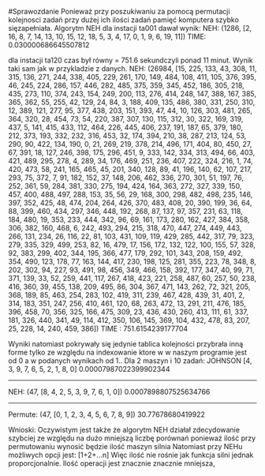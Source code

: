 #Sprawozdanie
Ponieważ przy poszukiwaniu za pomocą permutacji kolejnosci zadań przy dużej ich ilości zadań pamięć komputera szybko sięzapełniała.
Algorytm NEH dla instacji ta001 dawał wynik:
NEH: 
(1286, [2, 16, 8, 7, 14, 13, 10, 15, 12, 18, 5, 3, 4, 17, 0, 1, 9, 6, 19, 11])
TIME: 0.030000686645507812

dla instacji ta120 czas był równy = 751.6 sekundczyli  ponad 11 minut. Wynik taki sam jak w przykladzie z danych.
NEH: 
(26984, [15, 225, 133, 43, 308, 11, 315, 136, 271, 244, 338, 405, 229, 261, 170, 149, 484, 108, 411, 105, 376, 395, 46, 245, 224, 286, 157, 446, 282, 485, 375, 359, 345, 452, 186, 305, 218, 435, 273, 110, 374, 243, 154, 249, 200, 113, 276, 414, 248, 147, 388, 167, 385, 365, 362, 55, 255, 42, 129, 24, 84, 3, 188, 409, 135, 486, 380, 331, 250, 310, 12, 389, 121, 277, 95, 377, 438, 203, 151, 393, 47, 44, 10, 126, 303, 481, 265, 364, 320, 28, 454, 73, 54, 220, 387, 307, 130, 115, 312, 30, 322, 169, 319, 437, 5, 141, 415, 433, 112, 464, 226, 445, 406, 237, 191, 187, 65, 379, 180, 212, 373, 193, 332, 232, 316, 453, 32, 174, 394, 210, 38, 287, 213, 124, 53, 290, 90, 422, 134, 190, 0, 21, 269, 219, 378, 214, 496, 171, 404, 80, 450, 27, 67, 391, 18, 127, 246, 398, 175, 296, 451, 9, 333, 142, 334, 313, 494, 66, 403, 421, 489, 295, 278, 4, 289, 34, 176, 469, 251, 236, 407, 222, 324, 216, 1, 74, 420, 473, 58, 241, 165, 465, 45, 201, 340, 128, 89, 41, 196, 140, 62, 107, 217, 293, 75, 372, 7, 91, 182, 152, 37, 148, 206, 462, 336, 270, 301, 51, 197, 76, 252, 361, 59, 284, 381, 330, 275, 194, 424, 164, 363, 272, 327, 339, 150, 457, 400, 488, 497, 288, 153, 35, 56, 29, 168, 300, 298, 482, 498, 235, 146, 397, 352, 425, 48, 474, 204, 264, 426, 370, 483, 408, 20, 390, 199, 36, 64, 88, 399, 460, 434, 297, 346, 448, 192, 268, 87, 137, 97, 357, 231, 63, 118, 184, 480, 19, 353, 233, 444, 342, 96, 69, 161, 173, 280, 162, 427, 384, 358, 306, 382, 160, 468, 6, 242, 493, 294, 215, 318, 470, 447, 274, 449, 443, 266, 131, 234, 26, 116, 22, 81, 103, 431, 109, 119, 429, 285, 442, 317, 79, 323, 279, 335, 329, 499, 253, 82, 16, 479, 17, 156, 172, 132, 122, 100, 155, 57, 328, 92, 383, 299, 402, 344, 195, 366, 477, 179, 292, 101, 343, 208, 159, 492, 354, 490, 123, 178, 77, 163, 144, 417, 230, 198, 125, 281, 355, 223, 78, 348, 8, 202, 302, 94, 227, 93, 491, 98, 456, 349, 466, 158, 392, 177, 347, 40, 99, 71, 371, 139, 33, 52, 259, 441, 117, 267, 418, 423, 221, 258, 487, 60, 257, 50, 238, 416, 360, 39, 455, 138, 209, 495, 86, 304, 367, 471, 143, 262, 72, 321, 205, 368, 189, 85, 463, 254, 283, 102, 419, 311, 239, 467, 428, 439, 31, 401, 2, 314, 183, 351, 247, 256, 410, 461, 120, 68, 263, 472, 13, 291, 211, 476, 185, 396, 458, 70, 356, 325, 166, 475, 309, 23, 436, 430, 260, 413, 111, 61, 337, 181, 326, 440, 341, 49, 114, 412, 350, 106, 145, 369, 104, 432, 478, 83, 207, 25, 228, 14, 240, 459, 386])
TIME : 751.6154239177704

Wyniki natomiast pokrywały się jedynie tablica kolejności przybrała inną forme tylko ze względu na indexowanie ktore w w naszym programie jest od 0 a w podanych wynikach od 1..
Dla 2 maszyn i 10 zadań:
JOHNSON
[4, 3, 9, 7, 6, 5, 2, 1, 8, 0]
0.00007987022399902344
_________________________________
NEH: 
(47, [8, 4, 2, 5, 3, 9, 7, 6, 1, 0])
0.0007898807525634766
_________________________________
Permute: 
(47, [0, 1, 2, 3, 4, 5, 6, 7, 8, 9])
30.77678680419922

Wnioski:
Oczywistym jest także że algorytm NEH działał zdecydowanie szybciej ze względu na dużo mniejszą liczbę porównań ponieważ ilość przy permutowaniu 
wynosić będzie ilość maszyn silnia
Natomiast przy NEHu możliwych opcji jest: [1+2+...n] Więc ilość nie rośnie jak funkcja silni jednak proporcjonalnie. Ilość operacji jest znacznie znacznie mniejsza, 
